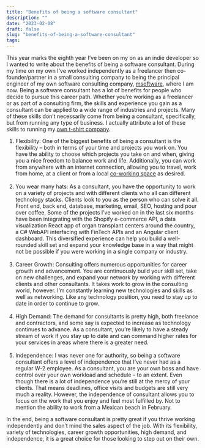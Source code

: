 ```yaml
---
title: "Benefits of being a software consultant"
description: ""
date: "2023-02-08"
draft: false
slug: "benefits-of-being-a-software-consultant"
tags:
---
```


<!--kg-card-begin: html-->
<p>This year marks the eighth year I&#8217;ve been on my on as an indie developer so I wanted to write about the benefits of being a software consultant. During my time on my own I&#8217;ve worked independently as a freelancer then co-founder/partner in a small consulting company to being the principal engineer of my own software consulting company, <a href="https://msoftwaredev.com" data-type="URL" data-id="https://msoftwaredev.com" target="_blank" rel="noreferrer noopener">msoftware</a>, where I am now.  Being a software consultant has a lot of benefits for people who decide to pursue this career path. Whether you&#8217;re working as a freelancer or as part of a consulting firm, the skills and experience you gain as a consultant can be applied to a wide range of industries and projects. Many of these skills don&#8217;t necessarily come from being a consultant, specifically, but from running any type of business. I actually attribute a lot of these skills to running my <a href="https://clintmcmahon.com/how-i-started-a-t-shirt-company/" data-type="URL" data-id="https://clintmcmahon.com/how-i-started-a-t-shirt-company/" target="_blank" rel="noreferrer noopener">own t-shirt company</a>. </p>

<ol>
<li>Flexibility: One of the biggest benefits of being a consultant is the flexibility &#8211; both in terms of your time and projects you work on. You have the ability to choose which projects you take on and when, giving you a nice freedom to balance work and life. Additionally, you can work from anywhere with an internet connection, allowing you to travel, work from home, at a client or from a local <a href="https://fueledcollectivemn.com/" data-type="URL" data-id="https://fueledcollectivemn.com/">co-working space</a> as desired. <br><br></li>

<li>You wear many hats: As a consultant, you have the opportunity to work on a variety of projects and with different clients who all can different technology stacks. Clients look to you as the person who can solve it all. Front end, back end, database, marketing, email, SEO, hosting and pour over coffee. Some of the projects I&#8217;ve worked on in the last six months have been integrating with the Shopify e-commerce API, a data visualization React app of organ transplant centers around the country,  a C# WebAPI interfacing with FinTech APIs and an Angular client dashboard. This diversified experience can help you build a well-rounded skill set and expand your knowledge base in a way that might not be possible if you were working in a single company or industry. <br><br></li>

<li>Career Growth: Consulting offers numerous opportunities for career growth and advancement. You are continuously build your skill set, take on new challenges, and expand your network by working with different clients and other consultants. It takes work to grow in the consulting world, however. I&#8217;m constantly learning new technologies and skills as well as networking. Like any technology position, you need to stay up to date in order to continue to grow.<br><br></li>

<li>High Demand: The demand for consultants is pretty high, both freelance and contractors, and some say is expected to increase as technology continues to advance. As a consultant, you&#8217;re likely to have a steady stream of work if you stay up to date and can command higher rates for your services in areas where there is a greater need.<br><br></li>

<li>Independence: I was never one for authority, so being a software consultant offers a level of independence that I&#8217;ve never had as a regular W-2 employee. As a consultant, you are your own boss and have control over your own workload and schedule &#8211; to an extent. Even though there is a lot of independence you&#8217;re still at the mercy of your clients. That means deadlines, office visits and budgets are still very much a reality. However, the independence of consultant  allows you to focus on the work that you enjoy and feel most fulfilled by. Not to mention the ability to work from a Mexican beach in February.</li>
</ol>

<p></p>

<p>In the end, being a software consultant is pretty great if you thrive working independently and don&#8217;t mind the sales aspect of the job. With its flexibility, variety of technologies, career growth opportunities, high demand, and independence, it is a great choice for those looking to step out on their own.</p>
<!--kg-card-end: html-->
